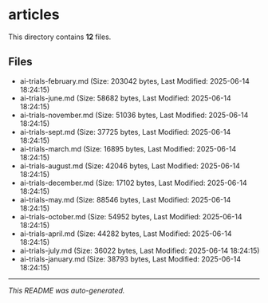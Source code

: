 # articles

This directory contains **12** files.

## Files

- ai-trials-february.md (Size: 203042 bytes, Last Modified: 2025-06-14 18:24:15)
- ai-trials-june.md (Size: 58682 bytes, Last Modified: 2025-06-14 18:24:15)
- ai-trials-november.md (Size: 51036 bytes, Last Modified: 2025-06-14 18:24:15)
- ai-trials-sept.md (Size: 37725 bytes, Last Modified: 2025-06-14 18:24:15)
- ai-trials-march.md (Size: 16895 bytes, Last Modified: 2025-06-14 18:24:15)
- ai-trials-august.md (Size: 42046 bytes, Last Modified: 2025-06-14 18:24:15)
- ai-trials-december.md (Size: 17102 bytes, Last Modified: 2025-06-14 18:24:15)
- ai-trials-may.md (Size: 88546 bytes, Last Modified: 2025-06-14 18:24:15)
- ai-trials-october.md (Size: 54952 bytes, Last Modified: 2025-06-14 18:24:15)
- ai-trials-april.md (Size: 44282 bytes, Last Modified: 2025-06-14 18:24:15)
- ai-trials-july.md (Size: 36022 bytes, Last Modified: 2025-06-14 18:24:15)
- ai-trials-january.md (Size: 38793 bytes, Last Modified: 2025-06-14 18:24:15)

---
*This README was auto-generated.*
